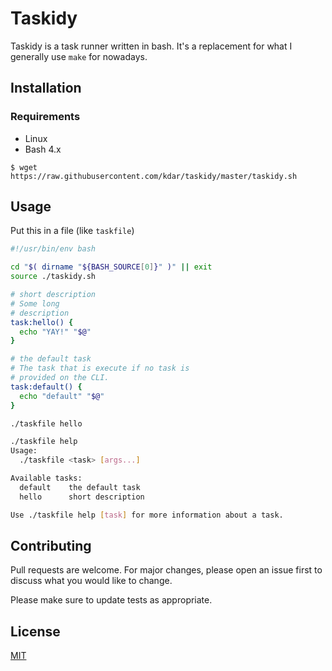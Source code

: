 # Taskidy

Taskidy is a task runner written in bash. It's a replacement for what I generally use `make` for nowadays.

## Installation

### Requirements

* Linux
* Bash 4.x

`$ wget https://raw.githubusercontent.com/kdar/taskidy/master/taskidy.sh`

## Usage

Put this in a file (like `taskfile`)

```bash
#!/usr/bin/env bash

cd "$( dirname "${BASH_SOURCE[0]}" )" || exit
source ./taskidy.sh

# short description
# Some long
# description
task:hello() {  
  echo "YAY!" "$@"
}

# the default task
# The task that is execute if no task is
# provided on the CLI.
task:default() {
  echo "default" "$@"
}
```

```bash
./taskfile hello
```

```bash
./taskfile help  
Usage:
  ./taskfile <task> [args...]

Available tasks:
  default    the default task
  hello      short description

Use ./taskfile help [task] for more information about a task.
```

## Contributing

Pull requests are welcome. For major changes, please open an issue first to discuss what you would like to change.

Please make sure to update tests as appropriate.

## License

[MIT](https://choosealicense.com/licenses/mit/)
